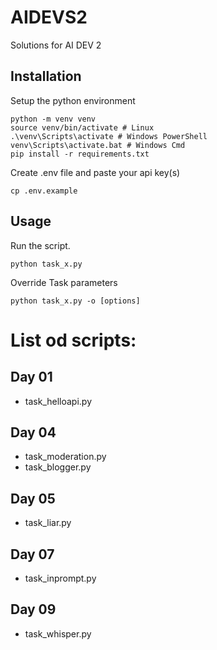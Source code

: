 # AIDEVS2
Solutions for AI DEV 2

## Installation
Setup the python environment
```
python -m venv venv
source venv/bin/activate # Linux
.\venv\Scripts\activate # Windows PowerShell
venv\Scripts\activate.bat # Windows Cmd
pip install -r requirements.txt
```

Create .env file and paste your api key(s)
```
cp .env.example
```

## Usage
Run the script.

```
python task_x.py
```

Override Task parameters
```
python task_x.py -o [options]
```

# List od scripts:
## Day 01
- task_helloapi.py
## Day 04
- task_moderation.py
- task_blogger.py
## Day 05
- task_liar.py
## Day 07
- task_inprompt.py
## Day 09
- task_whisper.py
